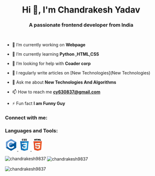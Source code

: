 <h1 align="center">Hi 👋, I'm Chandrakesh Yadav</h1>
<h3 align="center">A passionate frontend developer from India</h3>

<p align="left"> <a href="https://twitter.com/" target="blank"><img src="https://img.shields.io/twitter/follow/?logo=twitter&style=for-the-badge" alt="" /></a> </p>

- 🔭 I’m currently working on **Webpage**

- 🌱 I’m currently learning **Python ,HTML,CSS**

- 🤝 I’m looking for help with **Coader corp**

- 📝 I regularly write articles on [New Technologies](New Technologies)

- 💬 Ask me about **New Technologies And Algorithms**

- 📫 How to reach me **cy630837@gmail.com**

- ⚡ Fun fact **I am Funny Guy**

<h3 align="left">Connect with me:</h3>
<p align="left">
</p>

<h3 align="left">Languages and Tools:</h3>
<p align="left"> <a href="https://www.cprogramming.com/" target="_blank" rel="noreferrer"> <img src="https://raw.githubusercontent.com/devicons/devicon/master/icons/c/c-original.svg" alt="c" width="40" height="40"/> </a> <a href="https://www.w3schools.com/css/" target="_blank" rel="noreferrer"> <img src="https://raw.githubusercontent.com/devicons/devicon/master/icons/css3/css3-original-wordmark.svg" alt="css3" width="40" height="40"/> </a> <a href="https://www.w3.org/html/" target="_blank" rel="noreferrer"> <img src="https://raw.githubusercontent.com/devicons/devicon/master/icons/html5/html5-original-wordmark.svg" alt="html5" width="40" height="40"/> </a> </p>

<p><img align="left" src="https://github-readme-stats.vercel.app/api/top-langs?username=chandrakesh9837&show_icons=true&locale=en&layout=compact" alt="chandrakesh9837" /></p>

<p>&nbsp;<img align="center" src="https://github-readme-stats.vercel.app/api?username=chandrakesh9837&show_icons=true&locale=en" alt="chandrakesh9837" /></p>

<p><img align="center" src="https://github-readme-streak-stats.herokuapp.com/?user=chandrakesh9837&" alt="chandrakesh9837" /></p>
